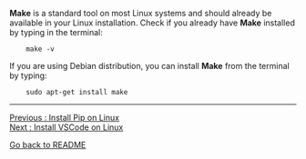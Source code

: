 
**Make** is a standard tool on most Linux systems and should already be available in your Linux installation. Check if you already have **Make** installed by typing in the terminal:

```
    make -v
``` 

If you are using Debian distribution, you can install **Make** from the terminal by typing:

```
    sudo apt-get install make
```

___________________________

[Previous : Install Pip on Linux](https://github.com/HeatherAn/installations-instructions/blob/main/Install-Pip-on-Linux.md)  
[Next     : Install VSCode on Linux](https://github.com/HeatherAn/installations-instructions/blob/main/Install-VSCode-on-Linux.md)

[Go back to README](https://github.com/HeatherAn/installations-instructions/blob/main/README.md)
